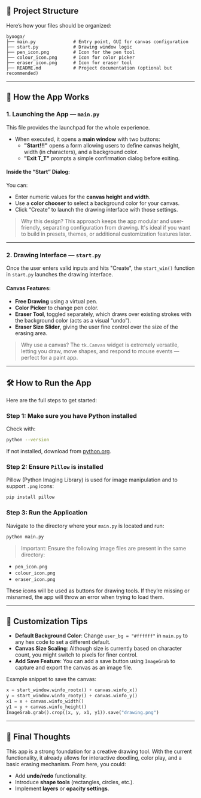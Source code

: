 ## 📁 Project Structure

Here’s how your files should be organized:

```
byooga/
├── main.py              # Entry point, GUI for canvas configuration
├── start.py             # Drawing window logic
├── pen_icon.png         # Icon for the pen tool
├── colour_icon.png      # Icon for color picker
├── eraser_icon.png      # Icon for eraser tool
├── README.md            # Project documentation (optional but recommended)
```

---

## 🚀 How the App Works

### 1. **Launching the App — `main.py`**
This file provides the launchpad for the whole experience.

- When executed, it opens a **main window** with two buttons:
  - **"Start!!!"** opens a form allowing users to define canvas height, width (in characters), and a background color.
  - **"Exit T_T"** prompts a simple confirmation dialog before exiting.

#### Inside the “Start” Dialog:
You can:
- Enter numeric values for the **canvas height and width**.
- Use a **color chooser** to select a background color for your canvas.
- Click “Create” to launch the drawing interface with those settings.

> Why this design?
This approach keeps the app modular and user-friendly, separating configuration from drawing. It's ideal if you want to build in presets, themes, or additional customization features later.

---

### 2. **Drawing Interface — `start.py`**
Once the user enters valid inputs and hits "Create", the `start_win()` function in `start.py` launches the drawing interface.

#### Canvas Features:
- **Free Drawing** using a virtual pen.
- **Color Picker** to change pen color.
- **Eraser Tool**, toggled separately, which draws over existing strokes with the background color (acts as a visual “undo”).
- **Eraser Size Slider**, giving the user fine control over the size of the erasing area.

> Why use a canvas?
The `tk.Canvas` widget is extremely versatile, letting you draw, move shapes, and respond to mouse events — perfect for a paint app.

---

## 🛠️ How to Run the App

Here are the full steps to get started:

### Step 1: Make sure you have Python installed
Check with:

```bash
python --version
```

If not installed, download from [python.org](https://www.python.org/).

### Step 2: Ensure `Pillow` is installed
Pillow (Python Imaging Library) is used for image manipulation and to support `.png` icons:

```bash
pip install pillow
```

### Step 3: Run the Application

Navigate to the directory where your `main.py` is located and run:

```bash
python main.py
```

> Important:
Ensure the following image files are present in the same directory:
- `pen_icon.png`
- `colour_icon.png`
- `eraser_icon.png`

These icons will be used as buttons for drawing tools. If they’re missing or misnamed, the app will throw an error when trying to load them.

---

## 🧠 Customization Tips

- **Default Background Color**: Change `user_bg = "#ffffff"` in `main.py` to any hex code to set a different default.
- **Canvas Size Scaling**: Although size is currently based on character count, you might switch to pixels for finer control.
- **Add Save Feature**: You can add a save button using `ImageGrab` to capture and export the canvas as an image file.

Example snippet to save the canvas:

```python
x = start_window.winfo_rootx() + canvas.winfo_x()
y = start_window.winfo_rooty() + canvas.winfo_y()
x1 = x + canvas.winfo_width()
y1 = y + canvas.winfo_height()
ImageGrab.grab().crop((x, y, x1, y1)).save("drawing.png")
```

---

## 📝 Final Thoughts

This app is a strong foundation for a creative drawing tool. With the current functionality, it already allows for interactive doodling, color play, and a basic erasing mechanism. From here, you could:

- Add **undo/redo** functionality.
- Introduce **shape tools** (rectangles, circles, etc.).
- Implement **layers** or **opacity settings**.
